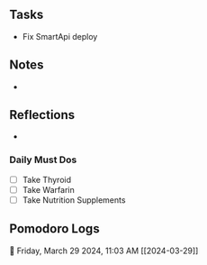 ## Tasks

-  Fix SmartApi deploy

## Notes

- 

## Reflections

- 

### Daily Must Dos

- [ ] Take Thyroid
- [ ] Take Warfarin
- [ ] Take Nutrition Supplements

## Pomodoro Logs


🍅 Friday, March 29 2024, 11:03 AM [[2024-03-29]]